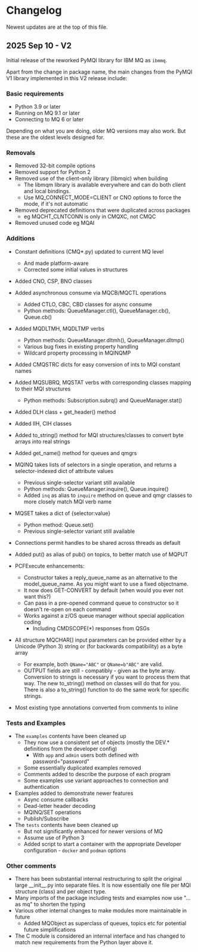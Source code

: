 
# Changelog
Newest updates are at the top of this file.

## 2025 Sep 10 - V2
Initial release of the reworked PyMQI library for IBM MQ as `ibmmq`.

Apart from the change in package name, the main changes from the PyMQI V1 library implemented in this V2 release
include:

### Basic requirements
* Python 3.9 or later
* Running on MQ 9.1 or later
* Connecting to MQ 6 or later

Depending on what you are doing, older MQ versions may also work. But these are
the oldest levels designed for.

### Removals
* Removed 32-bit compile options
* Removed support for Python 2
* Removed use of the client-only library (libmqic) when building
  * The libmqm library is available everywhere and can do both client and local bindings.
  * Use MQ_CONNECT_MODE=CLIENT or CNO options to force the mode, if it's not automatic
* Removed deprecated definitions that were duplicated across packages
  * eg MQCHT_CLNTCONN is only in CMQXC, not CMQC
* Removed unused code eg MQAI

### Additions
* Constant definitions (CMQ*.py) updated to current MQ level
  * And made platform-aware
  * Corrected some initial values in structures
* Added CNO, CSP, BNO classes
* Added asynchronous consume via MQCB/MQCTL operations
  * Added CTLO, CBC, CBD classes for async consume
  * Python methods: QueueManager.ctl(), QueueManager.cb(), Queue.cb()
* Added MQDLTMH, MQDLTMP verbs
  * Python methods: QueueManager.dltmh(), QueueManager.dltmp()
  * Various bug fixes in existing property handling
  * Wildcard property processing in MQINQMP
* Added CMQSTRC dicts for easy conversion of ints to MQI constant names
* Added MQSUBRQ, MQSTAT verbs with corresponding classes mapping to their MQI structures
  * Python methods: Subscription.subrq() and QueueManager.stat()
* Added DLH class + get_header() method
* Added IIH, CIH classes
* Added to_string() method for MQI structures/classes to convert byte arrays into real strings
* Added get_name() method for queues and qmgrs
* MQINQ takes lists of selectors in a single operation, and returns a selector-indexed dict of attribute values
  * Previous single-selector variant still available
  * Python methods: QueueManager.inquire(), Queue.inquire()
  * Added `inq` as alias to `inquire` method on queue and qmgr classes to more closely match MQI verb name
* MQSET takes a dict of {selector:value}
  * Python method: Queue.set()
  * Previous single-selector variant still available
* Connections permit handles to be shared across threads as default
* Added put() as alias of pub() on topics, to better match use of MQPUT

* PCFExecute enhancements:
  * Constructor takes a reply_queue_name as an alternative to the model_queue_name. As you might want to use a fixed
    objectname.
  * It now does GET-CONVERT by default (when would you ever not want this?)
  * Can pass in a pre-opened command queue to constructor so it doesn't re-open on each command
  * Works against a z/OS queue manager without special application coding
    * Including CMDSCOPE(*) responses from QSGs

* All structure MQCHAR[] input parameters can be provided either by a Unicode (Python 3) string or (for backwards
  compatibility) as a byte array
  * For example, both `QName="ABC"` or `QName=b"ABC"` are valid.
  * OUTPUT fields are still - compatibly - given as the byte array. Conversion to strings is necessary if you want to
    process them that way. The new to_string() method on classes will do that for you. There is also a to_string()
    function to do the same work for specific strings.

* Most existing type annotations converted from comments to inline

### Tests and Examples
* The `examples` contents have been cleaned up
  * They now use a consistent set of objects (mostly the DEV.* definitions from the developer config)
    * With `app` and `admin` users both defined with password="password"
  * Some essentially duplicated examples removed
  * Comments added to describe the purpose of each program
  * Some examples use variant approaches to connection and authentication
* Examples added to demonstrate newer features
  * Async consume callbacks
  * Dead-letter header decoding
  * MQINQ/SET operations
  * Publish/Subscribe
* The `tests` contents have been cleaned up
  * But not significantly enhanced for newer versions of MQ
  * Assume use of Python 3
  * Added script to start a container with the appropriate Developer configuration - `docker` and `podman` options

### Other comments
* There has been substantial internal restructuring to split the original large \_\_init\__.py into separate files. It is
  now essentially one file per MQI structure (class) and per object type.
* Many imports of the package including tests and examples now use "... as mq" to shorten the typing
* Various other internal changes to make modules more maintainable in future
  * Added MQObject as superclass of queues, topics etc for potential future simplifications
* The C module is considered an internal interface and has changed to match new requirements from the Python layer above
  it.


